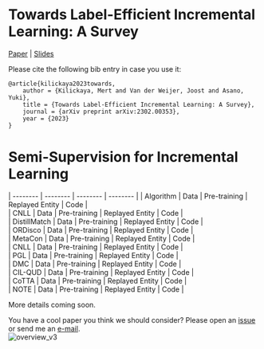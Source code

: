 # Towards Label-Efficient Incremental Learning: A Survey

[Paper](https://arxiv.org/pdf/2302.00353.pdf) | [Slides](https://kilickaya.github.io/resume/survey.pdf)

Please cite the following bib entry in case you use it:
```
@article{kilickaya2023towards,
    author = {Kilickaya, Mert and Van der Weijer, Joost and Asano, Yuki},
    title = {Towards Label-Efficient Incremental Learning: A Survey},
    journal = {arXiv preprint arXiv:2302.00353},
    year = {2023}
}
```

# Semi-Supervision for Incremental Learning

| -------- | -------- | -------- | -------- |
| Algorithm | Data | Pre-training | Replayed Entity | Code |  
| CNLL      | Data | Pre-training | Replayed Entity | Code |   
| DistillMatch      | Data | Pre-training | Replayed Entity | Code |   
| ORDisco      | Data | Pre-training | Replayed Entity | Code |   
| MetaCon      | Data | Pre-training | Replayed Entity | Code |   
| CNLL      | Data | Pre-training | Replayed Entity | Code |   
| PGL      | Data | Pre-training | Replayed Entity | Code |   
| DMC      | Data | Pre-training | Replayed Entity | Code |   
| CIL-QUD      | Data | Pre-training | Replayed Entity | Code |   
| CoTTA      | Data | Pre-training | Replayed Entity | Code |   
| NOTE      | Data | Pre-training | Replayed Entity | Code |   




More details coming soon.

You have a cool paper you think we should consider? Please open an [issue](https://github.com/kilickaya/label-efficient-il/issues/new/choose) or send me an [e-mail](kilickayamert@gmail.com).   
![overview_v3](https://user-images.githubusercontent.com/8891413/218692212-c1046fa8-98db-4cc0-a1f3-f72298482624.png)



